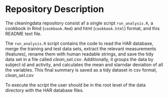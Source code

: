 Repository Description
======================

The cleaningdata repository consist af a single script `run_analysis.R`, a cookbook in Rmd (`cookbook.Rmd`) and html (`cookbook.html`) format, and this README text file.

The `run_analysis.R` script contains the code to read the HAR database, merge the training and
test data sets, extract the relevant measurements (features), rename them with human readable
strings, and save the tidy data set in a file called *clean_set.csv*. Additionally, it groups the data
by subject id and activity, and calculates the mean and starndar deviation of all the variables. This final
summary is saved as a tidy dataset in csv format, *clean_set.csv*

To execute the script the user should be in the root level of the data directory with the HAR database files.